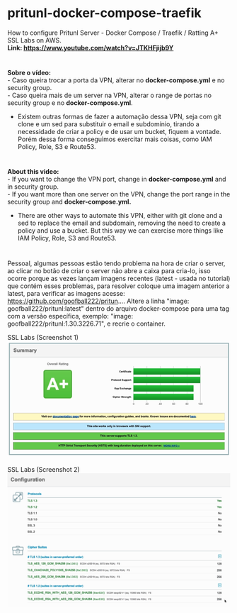 # pritunl-docker-compose-traefik
How to configure Pritunl Server - Docker Compose / Traefik / Ratting A+ SSL Labs on AWS.<br>
<b>Link: https://www.youtube.com/watch?v=JTKHFjijb9Y</b>
#
<b>Sobre o vídeo:</b> <br>- Caso queira trocar a porta da VPN, alterar no <b>docker-compose.yml</b> e no security group. 
<br>- Caso queira mais de um server na VPN, alterar o range de portas no security group e no <b>docker-compose.yml</b>.<br>
- Existem outras formas de fazer a automação dessa VPN, seja com git clone e um sed para substituir o email e subdomínio, tirando a necessidade de criar a policy e de usar um bucket, fiquem a vontade. Porém dessa forma conseguimos exercitar mais coisas, como IAM Policy, Role, S3 e Route53.
#
<b>About this video:</b> <br>- If you want to change the VPN port, change in <b>docker-compose.yml</b> and in security group.
<br>- If you want more than one server on the VPN, change the port range in the security group and <b>docker-compose.yml.</b><br>
- There are other ways to automate this VPN, either with git clone and a sed to replace the email and subdomain, removing the need to create a policy and use a bucket. But this way we can exercise more things like IAM Policy, Role, S3 and Route53.
#
Pessoal, algumas pessoas estão tendo problema na hora de criar o server, ao clicar no botão de criar o server não abre a caixa para cria-lo, isso ocorre porque as vezes lançam imagens recentes (latest - usada no tutorial) que contém esses problemas, para resolver coloque uma imagem anterior a latest, para verificar as imagens acesse: https://github.com/goofball222/pritun....
Altere a linha "image: goofball222/pritunl:latest" dentro do arquivo docker-compose  para uma tag com a versão específica, exemplo: "image: goofball222/pritunl:1.30.3226.71", e recrie o container.

SSL Labs (Screenshot 1)<br>
![alt text](https://raw.githubusercontent.com/aldeiacloud/pritunl-docker-compose-traefik/main/images-ssl-labs/ssl-labs1.png)<br><br>
SSL Labs (Screenshot 2)<br>
![alt text](https://raw.githubusercontent.com/aldeiacloud/pritunl-docker-compose-traefik/main/images-ssl-labs/ssl-labs2.png)

